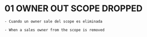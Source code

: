 
# 01 OWNER OUT SCOPE DROPPED

    - Cuando un owner sale del scope es eliminada

    - When a sales owner from the scope is removed